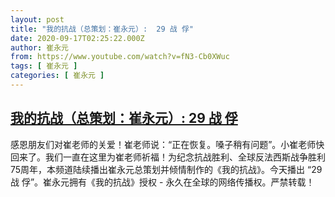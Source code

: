 ```yaml
---
layout: post
title: "我的抗战（总策划：崔永元）:  29 战 俘"
date: 2020-09-17T02:25:22.000Z
author: 崔永元
from: https://www.youtube.com/watch?v=fN3-Cb0XWuc
tags: [ 崔永元 ]
categories: [ 崔永元 ]
---
```

<!--1600309522000-->
[我的抗战（总策划：崔永元）:  29 战 俘](https://www.youtube.com/watch?v=fN3-Cb0XWuc)
------

<div>
感恩朋友们对崔老师的关爱！崔老师说：“正在恢复。嗓子稍有问题”。小崔老师快回来了。我们一直在这里为崔老师祈福！为纪念抗战胜利、全球反法西斯战争胜利75周年，本频道陆续播出崔永元总策划并倾情制作的《我的抗战》。今天播出 “29 战 俘”。崔永元拥有《我的抗战》授权 - 永久在全球的网络传播权。严禁转载！
</div>
